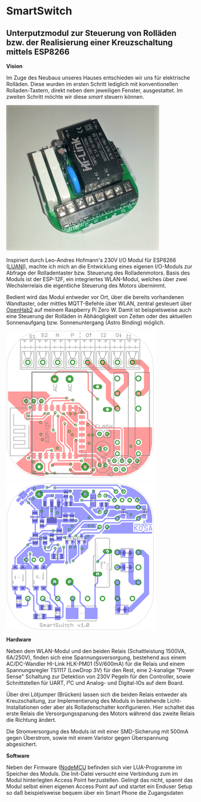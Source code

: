 # SmartSwitch
## Unterputzmodul zur Steuerung von Rolläden bzw. der Realisierung einer Kreuzschaltung mittels ESP8266

**Vision**

Im Zuge des Neubaus unseres Hauses entschieden wir uns für elektrische Rolläden. Diese wurden im ersten Schritt lediglich mit konventionellen Rolladen-Tastern, direkt neben dem jeweiligen Fenster, ausgestattet.
Im zweiten Schritt möchte wir diese *smart* steuern können.

![SmartSwitch Modul](/images/SmartSwitch.jpg)

Inspiriert durch Leo-Andres Hofmann's 230V I/O Modul für ESP8266 ([LUANI](https://luani.de/projekte/esp8266-hvio/)), machte ich mich an die Entwicklung eines eigenen I/O-Moduls zur Abfrage der Rolladentaster bzw. Steuerung des Rolladenmotors. Basis des Moduls ist der ESP-12F, ein integriertes WLAN-Modul, welches über zwei Wechslerrelais die eigentliche Steuerung des Motors übernimmt.

Bedient wird das Modul entweder vor Ort, über die bereits vorhandenen Wandtaster, oder mittles MQTT-Befehle über WLAN, zentral gesteuert über [OpenHab2](https://docs.openhab.org/index.html) auf meinem Raspberry Pi Zero W. Damit ist beispielsweise auch eine Steuerung der Rolläden in Abhängligkeit von Zeiten oder des aktuellen Sonnenaufgang bzw. Sonnenuntergang (Astro Binding) möglich.

![PCB Top](/images/Top.png)   ![PCB Bottom](/images/Bottom.png)


**Hardware**

Neben dem WLAN-Modul und den beiden Relais (Schaltleistung 1500VA, 6A/250V), finden sich eine Spannungsversorgung, bestehend aus einem AC/DC-Wandler HI-Link HLK-PM01 (5V/600mA) für die Relais und einem Spannungsregler TS1117 (LowDrop 3V) für den Rest, eine 2-kanalige "Power Sense" Schaltung zur Detektion  von 230V Pegeln für den Controller, sowie Schnittstellen für UART, I²C und Analog- und Digital-IOs auf dem Board.

Über drei Lötjumper (Brücken) lassen sich die beiden Relais entweder als Kreuzschaltung, zur Implementierung des Moduls in bestehende Licht-Installationen oder aber als Rolladenschalter konfigurieren. Hier schaltet das erste Relais die Versorgungsspanung des Motors während das zweite Relais die Richtung ändert.

Die Stromversorgung des Moduls ist mit einer SMD-Sicherung mit 500mA gegen Überstrom, sowie mit einem Varistor gegen Überspannung abgesichert.


**Software**

Neben der Firmware ([NodeMCU](https://nodemcu.readthedocs.io/en/master/) befinden sich vier LUA-Programme im Speicher des Moduls. Die Init-Datei versucht eine Verbindung zum im Modul hinterlegten Access Point herzustellen. Gelingt das nicht, spannt das Modul selbst einen eigenen Access Point auf und startet ein Enduser Setup so daß beispielsweise bequem über ein Smart Phone die Zugangsdaten 
